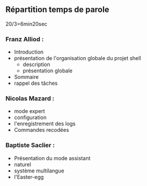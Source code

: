 ## Répartition temps de parole

20/3=6min20sec

### Franz Alliod :

* Introduction
* présentation de l'organisation globale du projet shell 
  * description
  * présentation globale
* Sommaire
* rappel des tâches

### Nicolas Mazard :

* mode expert
* configuration
* l'enregistrement des logs
*  Commandes recodées

### Baptiste Saclier : 

* Présentation du mode assistant
* naturel
* système multilangue 
* l'Easter-egg






